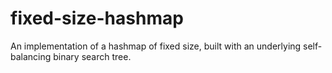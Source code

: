 # fixed-size-hashmap
An implementation of a hashmap of fixed size, built with an underlying self-balancing binary search tree.
